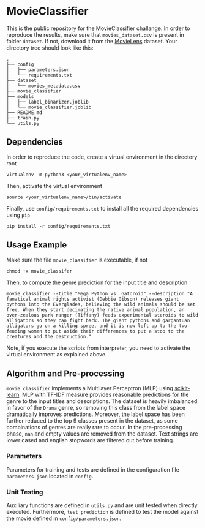 # MovieClassifier
This is the public repository for the MovieClassifier challange.
In order to reproduce the results, make sure that `movies_dataset.csv` is present in folder `dataset`. If not, 
download it from the [MovieLens](https://www.kaggle.com/rounakbanik/the-movies-dataset) dataset. Your directory tree should look like this: 
``` 
.
├── config
│   ├── parameters.json
│   └── requirements.txt
├── dataset
│   └── movies_metadata.csv
├── movie_classifier
├── models
│   ├── label_binarizer.joblib
│   └── movie_classifier.joblib
├── README.md
├── train.py
└── utils.py
```

## Dependencies
In order to reproduce the code, create a virtual environment in the directory root

```virtualenv -m python3 <your_virtualenv_name>```

Then, activate the virtual environment

```source <your_virtualenv_name>/bin/activate```

Finally, use `config/requirements.txt` to install all the required dependencies using `pip`

```pip install -r config/requirements.txt```

## Usage Example
Make sure the file `movie_classifier` is executable, if not

```chmod +x movie_classifer```

Then, to compute the genre prediction for the input title and description

```movie_classifier --title "Mega Python vs. Gatoroid" --description "A fanatical animal rights activist (Debbie Gibson) releases giant pythons into the Everglades, believing the wild animals should be set free. When they start decimating the native animal population, an over-zealous park ranger (Tiffany) feeds experimental steroids to wild alligators so they can fight back. The giant pythons and gargantuan alligators go on a killing spree, and it is now left up to the two feuding women to put aside their differences to put a stop to the creatures and the destruction."```

Note, if you execute the scripts from interpreter, you need to activate the virtual environment as explained above.

## Algorithm and Pre-processing 
`movie_classifier` implements a Multilayer Perceptron (MLP) using [scikit-learn](https://scikit-learn.org/stable/).
MLP with TF-IDF measure provides reasonable predictions for the genre to the input titles and descriptions. 
The dataset is heavily imbalanced in favor of the `Drama` genre, so removing this class from the label space dramatically
improves predictions. Moreover, the label space has been further reduced to the top 9 classes present in the dataset,
as some combinations of genres are really rare to occur.
In the pre-processing phase, `nan` and empty values are removed from the dataset. Text strings are lower cased and 
english stopwords are filtered out before training.

### Parameters
Parameters for training and tests are defined in the configuration file `parameters.json` located in `config`.

### Unit Testing
Auxiliary functions are defined in `utils.py` and are unit tested when directly executed. 
Furthermore, `test_prediction` is defined to test the model against the movie defined in `config/parameters.json`.
